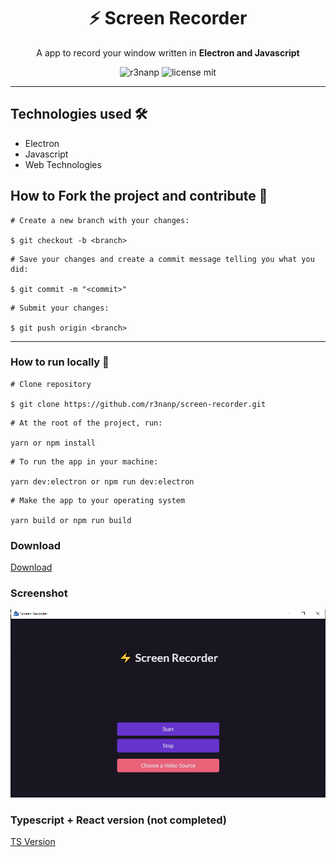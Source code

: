 <div align="center">

# ⚡ Screen Recorder

A app to record your window written in **Electron and Javascript**

</div>

<div align="center">

  ![r3nanp](https://img.shields.io/badge/r3nanp-screen--recorder-blue?style=for-the-badge&logo=electron)
  ![license mit](https://img.shields.io/github/license/r3nanp/screen-recorder?color=blue&label=LICENSE&logo=github&style=for-the-badge)

</div>

---
## Technologies used 🛠

- Electron
- Javascript
- Web Technologies

## How to Fork the project and contribute 💪

```
# Create a new branch with your changes:

$ git checkout -b <branch>
```

```
# Save your changes and create a commit message telling you what you did:

$ git commit -m "<commit>"
```

```
# Submit your changes:

$ git push origin <branch>
```
---

### How to run locally 🤔

```
# Clone repository

$ git clone https://github.com/r3nanp/screen-recorder.git
```

```
# At the root of the project, run:

yarn or npm install
```

```
# To run the app in your machine:

yarn dev:electron or npm run dev:electron
```

```
# Make the app to your operating system

yarn build or npm run build
```

### Download

<a href="https://github.com/r3nanp/screen-recorder/releases/tag/2.1">Download</a>

### Screenshot

  <img src="./.github/screenshot.png">

### Typescript + React version (not completed)

<a href="https://github.com/r3nanp/electron-typescript-screen-recorder">TS Version</a>
